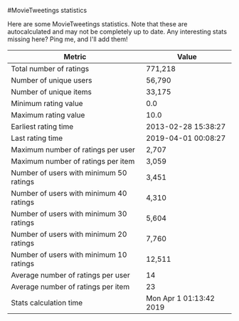 #MovieTweetings statistics

Here are some MovieTweetings statistics. Note that these are autocalculated and may not be completely up to date. Any interesting stats missing here? Ping me, and I'll add them!

Metric | Value
--- | ---
Total number of ratings                 | 771,218
Number of unique users                  | 56,790
Number of unique items                  | 33,175
Minimum rating value                    | 0.0
Maximum rating value                    | 10.0
Earliest rating time                    | 2013-02-28 15:38:27
Last rating time                        | 2019-04-01 00:08:27
Maximum number of ratings per user      | 2,707
Maximum number of ratings per item      | 3,059
Number of users with minimum 50 ratings | 3,451
Number of users with minimum 40 ratings | 4,310
Number of users with minimum 30 ratings | 5,604
Number of users with minimum 20 ratings | 7,760
Number of users with minimum 10 ratings | 12,511
Average number of ratings per user      | 14
Average number of ratings per item      | 23
Stats calculation time                  | Mon Apr  1 01:13:42 2019

